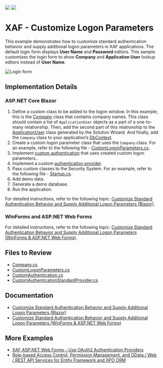 <!-- default badges list -->
[![](https://img.shields.io/badge/Open_in_DevExpress_Support_Center-FF7200?style=flat-square&logo=DevExpress&logoColor=white)](https://supportcenter.devexpress.com/ticket/details/T1145991)
[![](https://img.shields.io/badge/📖_How_to_use_DevExpress_Examples-e9f6fc?style=flat-square)](https://docs.devexpress.com/GeneralInformation/403183)
<!-- default badges end -->
# XAF - Customize Logon Parameters

This example demonstrates how to customize standard authentication behavior and supply additional logon parameters in XAF applications. The default login form displays **User Name** and **Password** editors. This sample customizes the login form to show **Company** and **Application User** lookup editors instead of **User Name**.

![Login form](https://docs.devexpress.com/eXpressAppFramework/images/custom-logon-prameters-blazor.png)

## Implementation Details

### ASP.NET Core Blazor

1. Define a custom class to be added to the logon window. In this example, this is the [Company](./CS/EF/EFCoreCustomLogonAll.Module/BusinessObjects/Company.cs) class that contains company names. This class should contain a list of `ApplicationUser` objects as a part of a one-to-many relationship. Then, add the second part of this relationship to the [ApplicationUser](./CS/EF/EFCoreCustomLogonAll.Module/BusinessObjects/ApplicationUser.cs#L28) class generated by the Solution Wizard. And finally, add the `Company` class to your application’s [DbContext](./CS/EF/EFCoreCustomLogonAll.Module/BusinessObjects/EFCoreCustomLogonAllDbContext.cs#L43).
2. Create a custom logon parameter class that uses the `Company` class. For an example, refer to the following file - [CustomLogonParameters.cs](./CS/EF/EFCoreCustomLogonAll.Blazor.Server/Security/CustomLogonParameters.cs).
3. Implement [custom authentication](./CS/EF/EFCoreCustomLogonAll.Blazor.Server/Security/CustomAuthentication.cs) that uses created custom logon parameters..
4. Implement a custom [authentication provider](./CS/EF/EFCoreCustomLogonAll.Blazor.Server/Security/CustomAuthenticationStandardProvider.cs).
5. Pass custom classes to the Security System. For an example, refer to the following file - [Startup.cs](./CS/EF/EFCoreCustomLogonAll.Blazor.Server/Startup.cs#L73-L78).
6. Add demo data.
7. Generate a demo database.
8. Run the application.

For detailed instructions, refer to the following topic: [Customize Standard Authentication Behavior and Supply Additional Logon Parameters (Blazor)](https://docs.devexpress.com/eXpressAppFramework/404264/data-security-and-safety/security-system/authentication/customize-standard-authentication-behavior-and-supply-additional-logon-parameters/customize-authentication-behavior-blazor).

### WinForms and ASP.NET Web Forms

For detailed instructions, refer to the following topic: [Customize Standard Authentication Behavior and Supply Additional Logon Parameters (WinForms & ASP.NET Web Forms)](https://docs.devexpress.com/eXpressAppFramework/112982/data-security-and-safety/security-system/authentication/customize-standard-authentication-behavior-and-supply-additional-logon-parameters/customize-authentication-behavior-web).

## Files to Review
* [Company.cs](./CS/EF/EFCoreCustomLogonAll.Module/BusinessObjects/Company.cs)
* [CustomLogonParameters.cs](./CS/EF/EFCoreCustomLogonAll.Blazor.Server/Security/CustomLogonParameters.cs)
* [CustomAuthentication.cs](./CS/EF/EFCoreCustomLogonAll.Blazor.Server/Security/CustomAuthentication.cs)
* [CustomAuthenticationStandardProvider.cs](./CS/EF/EFCoreCustomLogonAll.Blazor.Server/Security/CustomAuthenticationStandardProvider.cs)

## Documentation
* [Customize Standard Authentication Behavior and Supply Additional Logon Parameters (Blazor)](https://docs.devexpress.com/eXpressAppFramework/404264/data-security-and-safety/security-system/authentication/customize-standard-authentication-behavior-and-supply-additional-logon-parameters/customize-authentication-behavior-blazor)
* [Customize Standard Authentication Behavior and Supply Additional Logon Parameters (WinForms & ASP.NET Web Forms)](https://docs.devexpress.com/eXpressAppFramework/112982/data-security-and-safety/security-system/authentication/customize-standard-authentication-behavior-and-supply-additional-logon-parameters/customize-authentication-behavior-web)

## More Examples
* [XAF ASP.NET Web Forms - Use OAuth2 Authentication Providers](https://github.com/DevExpress-Examples/xaf-web-forms-use-oauth2-authentication-providers)
* [Role-based Access Control, Permission Management, and OData / Web / REST API Services for Entity Framework and XPO ORM](https://github.com/DevExpress-Examples/XAF_Security_E4908)
